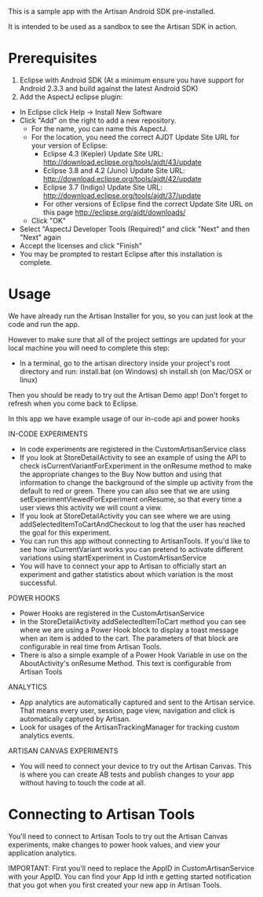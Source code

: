 This is a sample app with the Artisan Android SDK pre-installed.

It is intended to be used as a sandbox to see the Artisan SDK in action.

Prerequisites
==============

1. Eclipse with Android SDK (At a minimum ensure you have support for Android 2.3.3 and build against the latest Android SDK)
2. Add the AspectJ eclipse plugin:
  * In Eclipse click Help -> Install New Software
  * Click "Add" on the right to add a new repository.
    * For the name, you can name this AspectJ.
    * For the location, you need the correct AJDT Update Site URL for your version of Eclipse:
      * Eclipse 4.3 (Kepler) Update Site URL:  http://download.eclipse.org/tools/ajdt/43/update
      * Eclipse 3.8 and 4.2 (Juno) Update Site URL:  http://download.eclipse.org/tools/ajdt/42/update
      * Eclipse 3.7 (Indigo) Update Site URL:  http://download.eclipse.org/tools/ajdt/37/update
      * For other versions of Eclipse find the correct Update Site URL on this page http://eclipse.org/ajdt/downloads/
    * Click "OK"
  * Select "AspectJ Developer Tools (Required)" and click "Next" and then "Next" again
  * Accept the licenses and click "Finish"
  * You may be prompted to restart Eclipse after this installation is complete.


Usage
==============

We have already run the Artisan Installer for you, so you can just look at the code and run the app.

However to make sure that all of the project settings are updated for your local machine you will need to complete this step:
* In a terminal, go to the artisan directory inside your project's root directory and run:
    install.bat (on Windows)
    sh install.sh (on Mac/OSX or linux)

Then you should be ready to try out the Artisan Demo app! Don't forget to refresh when you come back to Eclipse.

In this app we have example usage of our in-code api and power hooks

IN-CODE EXPERIMENTS
* In code experiments are registered in the CustomArtisanService class
* If you look at StoreDetailActivity to see an example of using the API to check isCurrentVariantForExperiment in the onResume method to make the appropriate changes to the Buy Now button
and using that information to change the background of the simple up activity from the default to red or green.
There you can also see that we are using setExperimentViewedForExperiment onResume, so that every time a user views this activity we will count a view.
* If you look at StoreDetailActivity you can see where we are using addSelectedItemToCartAndCheckout to log that the user has reached the goal for this experiment.
* You can run this app without connecting to ArtisanTools. If you'd like to see how isCurrentVariant works you can pretend to activate different variations using startExperiment in CustomArtisanService
* You will have to connect your app to Artisan to officially start an experiment and gather statistics about which variation is the most successful.

POWER HOOKS
* Power Hooks are registered in the CustomArtisanService
* In the StoreDetailActivity addSelectedItemToCart method you can see where we are using a Power Hook block to display a toast message when an item is added to the cart. The parameters of that block are configurable in real time from Artisan Tools.
* There is also a simple example of a Power Hook Variable in use on the AboutActivity's onResume Method. This text is configurable from  Artisan Tools

ANALYTICS
* App analytics are automatically captured and sent to the Artisan service. That means every user, session, page view, navigation and click is automatically captured by Artisan. 
* Look for usages of the ArtisanTrackingManager for tracking custom analytics events.

ARTISAN CANVAS EXPERIMENTS
* You will need to connect your device to try out the Artisan Canvas. This is where you can create AB tests and publish changes to your app without having to touch the code at all.


Connecting to Artisan Tools
============================

You'll need to connect to Artisan Tools to try out the Artisan Canvas experiments, make changes to power hook values, and view your application analytics.

IMPORTANT: First you'll need to replace the AppID in CustomArtisanService with your AppID. You can find your App Id inth e getting started notification that you got when you first created your new app in Artisan Tools.